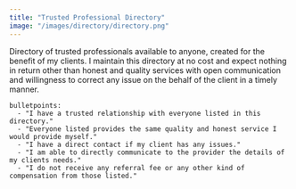 ```yaml
---
title: "Trusted Professional Directory"
image: "/images/directory/directory.png"
---
```


Directory of trusted professionals available to anyone, created for the benefit of my clients. I maintain this directory at no cost and expect nothing in return other than honest and quality services with open communication and willingness to correct any issue on the behalf of the client in a timely manner.

    bulletpoints:
      - "I have a trusted relationship with everyone listed in this directory."
      - "Everyone listed provides the same quality and honest service I would provide myself."
      - "I have a direct contact if my client has any issues."
      - "I am able to directly communicate to the provider the details of my clients needs."
      - "I do not receive any referral fee or any other kind of compensation from those listed."